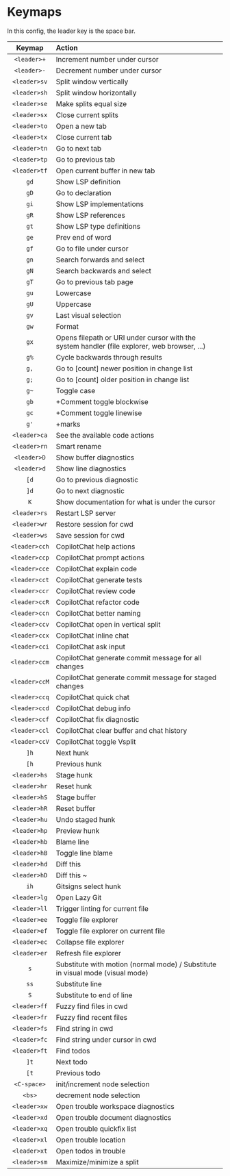 # Keymaps

In this config, the leader key is the space bar.

|    Keymap     | Action                                                                                       |
| :-----------: | :------------------------------------------------------------------------------------------- |
|  `<leader>+`  | Increment number under cursor                                                                |
|  `<leader>-`  | Decrement number under cursor                                                                |
| `<leader>sv`  | Split window vertically                                                                      |
| `<leader>sh`  | Split window horizontally                                                                    |
| `<leader>se`  | Make splits equal size                                                                       |
| `<leader>sx`  | Close current splits                                                                         |
| `<leader>to`  | Open a new tab                                                                               |
| `<leader>tx`  | Close current tab                                                                            |
| `<leader>tn`  | Go to next tab                                                                               |
| `<leader>tp`  | Go to previous tab                                                                           |
| `<leader>tf`  | Open current buffer in new tab                                                               |
|     `gd`      | Show LSP definition                                                                          |
|     `gD`      | Go to declaration                                                                            |
|     `gi`      | Show LSP implementations                                                                     |
|     `gR`      | Show LSP references                                                                          |
|     `gt`      | Show LSP type definitions                                                                    |
|     `ge`      | Prev end of word                                                                             |
|     `gf`      | Go to file under cursor                                                                      |
|     `gn`      | Search forwards and select                                                                   |
|     `gN`      | Search backwards and select                                                                  |
|     `gT`      | Go to previous tab page                                                                      |
|     `gu`      | Lowercase                                                                                    |
|     `gU`      | Uppercase                                                                                    |
|     `gv`      | Last visual selection                                                                        |
|     `gw`      | Format                                                                                       |
|     `gx`      | Opens filepath or URI under cursor with the system handler (file explorer, web browser, ...) |
|     `g%`      | Cycle backwards through results                                                              |
|     `g,`      | Go to [count] newer position in change list                                                  |
|     `g;`      | Go to [count] older position in change list                                                  |
|     `g~`      | Toggle case                                                                                  |
|     `gb`      | +Comment toggle blockwise                                                                    |
|     `gc`      | +Comment toggle linewise                                                                     |
|     `g'`      | +marks                                                                                       |
| `<leader>ca`  | See the available code actions                                                               |
| `<leader>rn`  | Smart rename                                                                                 |
|  `<leader>D`  | Show buffer diagnostics                                                                      |
|  `<leader>d`  | Show line diagnostics                                                                        |
|     `[d`      | Go to previous diagnostic                                                                    |
|     `]d`      | Go to next diagnostic                                                                        |
|      `K`      | Show documentation for what is under the cursor                                              |
| `<leader>rs`  | Restart LSP server                                                                           |
| `<leader>wr`  | Restore session for cwd                                                                      |
| `<leader>ws`  | Save session for cwd                                                                         |
| `<leader>cch` | CopilotChat help actions                                                                     |
| `<leader>ccp` | CopilotChat prompt actions                                                                   |
| `<leader>cce` | CopilotChat explain code                                                                     |
| `<leader>cct` | CopilotChat generate tests                                                                   |
| `<leader>ccr` | CopilotChat review code                                                                      |
| `<leader>ccR` | CopilotChat refactor code                                                                    |
| `<leader>ccn` | CopilotChat better naming                                                                    |
| `<leader>ccv` | CopilotChat open in vertical split                                                           |
| `<leader>ccx` | CopilotChat inline chat                                                                      |
| `<leader>cci` | CopilotChat ask input                                                                        |
| `<leader>ccm` | CopilotChat generate commit message for all changes                                          |
| `<leader>ccM` | CopilotChat generate commit message for staged changes                                       |
| `<leader>ccq` | CopilotChat quick chat                                                                       |
| `<leader>ccd` | CopilotChat debug info                                                                       |
| `<leader>ccf` | CopilotChat fix diagnostic                                                                   |
| `<leader>ccl` | CopilotChat clear buffer and chat history                                                    |
| `<leader>ccV` | CopilotChat toggle Vsplit                                                                    |
|     `]h`      | Next hunk                                                                                    |
|     `[h`      | Previous hunk                                                                                |
| `<leader>hs`  | Stage hunk                                                                                   |
| `<leader>hr`  | Reset hunk                                                                                   |
| `<leader>hS`  | Stage buffer                                                                                 |
| `<leader>hR`  | Reset buffer                                                                                 |
| `<leader>hu`  | Undo staged hunk                                                                             |
| `<leader>hp`  | Preview hunk                                                                                 |
| `<leader>hb`  | Blame line                                                                                   |
| `<leader>hB`  | Toggle line blame                                                                            |
| `<leader>hd`  | Diff this                                                                                    |
| `<leader>hD`  | Diff this ~                                                                                  |
|     `ih`      | Gitsigns select hunk                                                                         |
| `<leader>lg`  | Open Lazy Git                                                                                |
| `<leader>ll`  | Trigger linting for current file                                                             |
| `<leader>ee`  | Toggle file explorer                                                                         |
| `<leader>ef`  | Toggle file explorer on current file                                                         |
| `<leader>ec`  | Collapse file explorer                                                                       |
| `<leader>er`  | Refresh file explorer                                                                        |
|      `s`      | Substitute with motion (normal mode) / Substitute in visual mode (visual mode)               |
|     `ss`      | Substitute line                                                                              |
|      `S`      | Substitute to end of line                                                                    |
| `<leader>ff`  | Fuzzy find files in cwd                                                                      |
| `<leader>fr`  | Fuzzy find recent files                                                                      |
| `<leader>fs`  | Find string in cwd                                                                           |
| `<leader>fc`  | Find string under cursor in cwd                                                              |
| `<leader>ft`  | Find todos                                                                                   |
|     `]t`      | Next todo                                                                                    |
|     `[t`      | Previous todo                                                                                |
|  `<C-space>`  | init/increment node selection                                                                |
|    `<bs>`     | decrement node selection                                                                     |
| `<leader>xw`  | Open trouble workspace diagnostics                                                           |
| `<leader>xd`  | Open trouble document diagnostics                                                            |
| `<leader>xq`  | Open trouble quickfix list                                                                   |
| `<leader>xl`  | Open trouble location                                                                        |
| `<leader>xt`  | Open todos in trouble                                                                        |
| `<leader>sm`  | Maximize/minimize a split                                                                    |
